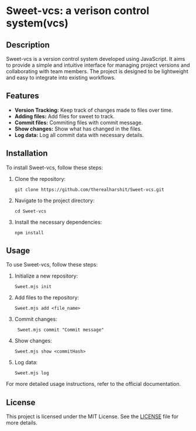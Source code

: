 # Sweet-vcs: a verison control system(vcs)
## Description
Sweet-vcs is a version control system developed using JavaScript. It aims to provide a simple and intuitive interface for managing project versions and collaborating with team members. The project is designed to be lightweight and easy to integrate into existing workflows.

## Features
- **Version Tracking:** Keep track of changes made to files over time.
- **Adding files:** Add files for sweet to track.
- **Commit files:** Commiting files with commit message.
- **Show changes:** Show what has changed in the files.
- **Log data:** Log all commit data with necessary details.

## Installation
To install Sweet-vcs, follow these steps:
1. Clone the repository:
    ```
    git clone https://github.com/therealharshit/Sweet-vcs.git
    ```
2. Navigate to the project directory:
    ```
    cd Sweet-vcs
    ```
4. Install the necessary dependencies:
    ```
    npm install
    ```

## Usage
To use Sweet-vcs, follow these steps:
1. Initialize a new repository:
    ```
    Sweet.mjs init
    ```
3. Add files to the repository:
    ```
    Sweet.mjs add <file_name>
    ```
4. Commit changes:
   ```
    Sweet.mjs commit "Commit message"
   ```
5. Show changes:
    ```
    Sweet.mjs show <commitHash>
    ```
6. Log data:
   ```
   Sweet.mjs log
   ```


For more detailed usage instructions, refer to the official documentation.

## License
This project is licensed under the MIT License. See the [LICENSE](LICENSE) file for more details.
